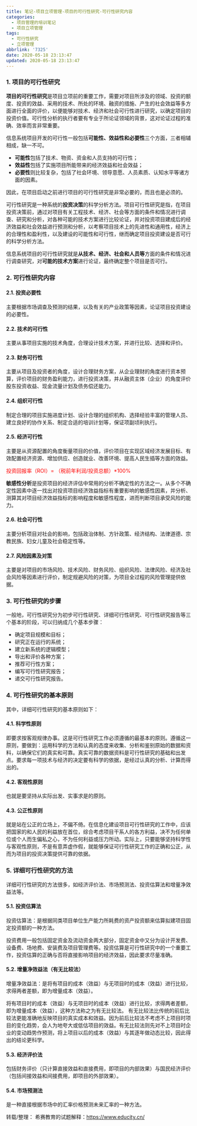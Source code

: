 ```yaml
---
title: 笔记-项目立项管理-项目的可行性研究-可行性研究内容
categories:
  - 项目管理的培训笔记
  - 项目立项管理
tags:
  - 可行性研究
  - 立项管理
abbrlink: '7325'
date: 2020-05-18 23:13:47
updated: 2020-05-18 23:13:47
---
```



### 1. 项目的可行性研究

**项目的可行性研究**是项目立项前的重要工作，需要对项目所涉及的领域、投资的额度、投资的效益、采用的技术、所处的环境、融资的措施、产生的社会效益等多方面进行全面的评价，以便能够对技术、经济和社会可行性进行研究，以确定项目的投资价值。可行性分析的执行者要有专业于所论证领域的背景，这对论证过程的准确、效率而言非常重要。

<!-- more -->

信息系统项目开发的可行性一般包括**可能性、效益性和必要性**三个方面，三者相辅相成，缺一不可。

- **可能性**包括了技术、物资、资金和人员支持的可行性；
- **效益性**包括了实施项目所能带来的经济效益和社会效益；
- **必要性**则比较复杂，包括了社会环境、领导意愿、人员素质、认知水平等诸方面的因素。

因此，在项目启动之前进行项目的可行性研究是非常必要的，而且也是必须的。

可行性研究是一种系统的**投资决策**的科学分析方法。项目可行性研究是指，在项目投资决策前，通过对项目有关工程技术、经济、社会等方面的条件和情况进行调查、研究和分析，对各种可能的技术方案进行比较论证，并对投资项目建成后的经济效益和社会效益进行预测和分析，以考察项目技术上的先进性和通用性，经济上的合理性和盈利性，以及建设的可能性和可行性，继而确定项目投资建设是否可行的科学分析方法。

信息系统项目的可行性研究就是**从技术、经济、社会和人员等**方面的条件和情况进行调查研究，对**可能的技术方案**进行论证，最终确定整个项目是否可行。

### 2. 可行性研究内容

#### 2.1. 投资必要性

主要根据市场调查及预测的结果，以及有关的产业政策等因素，论证项目投资建设的必要性。

#### 2.2. 技术的可行性

主要从事项目实施的技术角度，合理设计技术方案，并进行比较、选择和评价。

#### 2.3. 财务可行性

主要从项目及投资者的角度，设计合理财务方案，从企业理财的角度进行资本预算，评价项目的财务盈利能力，进行投资决策，并从融资主体（企业）的角度评价股东投资收益、现金流量计划及债务偿还能力。

#### 2.4. 组织可行性

制定合理的项目实施进度计划、设计合理的组织机构、选择经验丰富的管理人员、建立良好的协作关系、制定合适的培训计划等，保证项副顷利执行。

#### 2.5. 经济可行性

主要是从资源配置的角度衡量项目的价值，评价项目在实现区域经济发展目标、有效配置经济资源、增加供应、创造就业、改善环境、提高人民生插等方面的效益。

<div style="color:red">投资回报率（ROI）= （税前年利润/投资总额）*100%</div>

**敏感性分析**是投资项目的经济评估中常用的分析不确定性的方法之一。从多个不确定性因素中逐一找出对投资项目经济效益指标有重要影响的敏感性因素，并分析、测算其对项目经济效益指标的影响程度和敏感性程度，进而判断项目承受风险的能力。

#### 2.6. 社会可行性

主要分析项目对社会的影响，包括政治体制、方针政策、经济结构、法律道德、宗教民族、妇女儿童及社会稳定性等。

#### 2.7. 风险因素及对策

主要是对项目的市场风险、技术风险、财务风险、组织风险、法律风险、经济及社会风险等因素进行评价，制定规避风险的对策，为项目全过程的风险管理提供依据。

### 3. 可行性研究的步骤

一般地，可行性研究分为初步可行性研究、详细可行性研究、可行性研究报告等三个基本的阶段，可以归纳成几个基本步骤：

- 确定项目规模和目标；
- 研究正在运行的系统；
- 建立新系统的逻辑模型；
- 导出和评价各种方案；
- 推荐可行性方案；
- 编写可行性研究报告；
- 递交可行性研究报告。

### 4. 可行性研究的基本原则

其中，详细可行性研究的基本原则如下：

#### 4.1. 科学性原则

即要求按客观规律办事。这是可行性研究工作必须遵循的最基本的原则。遵循这一原则，要做到：运用科学的方法和认真的态度来收集、分析和鉴别原始的数据和资料，以确保它们的真实和可靠。真实可靠的数据资料是可行性研究的基础和出发点。要求每一项技术与经济的决定要有科学的依据，是经过认真的分析、计算而得出的。

#### 4.2. 客观性原则

也就是要坚持从实际出发、实事求是的原则。

#### 4.3. 公正性原则

就是站在公正的立场上，不偏不倚。在信息化建设项目可行性研究的工作中，应该把国家的和人民的利益放在首位，综合考虑项目干系人的各方利益，决不为任何单位或个人而生偏私之心，不为任何利益或压力所动。实际上，只要能够坚持科学性与客观性原则，不是有意弄虚作假，就能够保证可行性研究工作的正确和公正，从而为项目的投资决策提供可靠的依据。

### 5. 详细可行性研究的方法

详细可行性研究的方法很多，如经济评价法、市场预测法、投资估算法和增量净效益法等。

#### 5.1. 投资估算法

投资估算法：是根据同类项目单位生产能力所耗费的资产投资额来估算拟建项目固定投资额的一种方法。

投资费用一般包括固定资金及流动资金两大部分，固定资金中又分为设计开发费、设备费、场地费、安装费及项目管理费等。投资估算是可行性研究中的一个重要工作，投资估算的正确与否将直接影响项目的经济效益，因此要求尽量准确。

#### 5.2. 增量净效益法（有无比较法）

增量净效益法：是将有项目的成本（效益）与无项目时的成本（效益）进行比较，求得两者差额，即为增量成本（效益）。

将有项目时的成本（效益）与无项目时的成本（效益）进行比较，求得两者差额，即为增量成本（效益），这种方法称之为有无比较法。
有无比较法比传统的前后比较法更能准确地反映项目的真实成本和效益。因为前后比较法不考虑不上项目时项目的变化趋势，会人为地夸大或低估项目的效益。有无比较法则先对不上项目时企业的变动趋势作预测，将上项目以后的成本（效益）与其逐年做动态比较，因此得出的结论更科学。

#### 5.3. 经济评价法

包括财务评价（只计算直接效益和直接费用，即项目的内部效果）与国民经济评价（包括间接效益和间接费用，即项目的外部效果）。

#### 5.4. 市场预测法

是一种直接根据市场中的汇率价格预测未来汇率的一种方法。

转载/整理：
希赛教育的试题解释：<https://www.educity.cn/>
